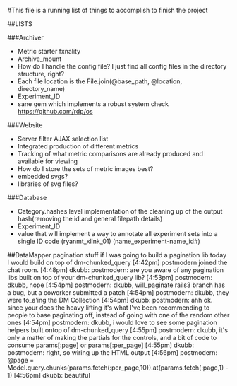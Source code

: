 #This file is a running list of things to accomplish to finish the project

##LISTS

###Archiver
-	Metric starter fxnality
-	Archive\_mount
  -	How do I handle the config file?  I just find all config files in the directory structure, right?
-	Each file location is the File.join(@base\_path, @location, directory\_name)
  -	Experiment\_ID
  - sane gem which implements a robust system check
  https://github.com/rdp/os


###Website
  -	Server filter AJAX selection list
  -	Integrated production of different metrics
  -	Tracking of what metric comparisons are already produced and available for viewing
  -	How do I store the sets of metric images best?
  - embedded svgs?
  - libraries of svg files?

###Database
-	Category.hashes level implementation of the cleaning up of the output hash(removing the id and general filepath details)
  -	Experiment\_ID 
-	value that will implement a way to annotate all experiment sets into a single ID code (ryanmt\_xlink\_01) (name\_experiment-name\_id#)


##DataMapper pagination stuff
  if I was going to build a pagination lib today I would build on top of dm-chunked_query
  [4:42pm] postmodern joined the chat room.
  [4:48pm] dkubb: postmodern: are you aware of any pagination libs built on top of your dm-chunked_query lib?
  [4:53pm] postmodern: dkubb, nope
  [4:54pm] postmodern: dkubb, will_paginate rails3 branch has a bug, but a coworker submitted a patch
  [4:54pm] postmodern: dkubb, they were to_a'ing the DM Collection
  [4:54pm] dkubb: postmodern: ahh ok. since your does the heavy lifting it's what I've been recommending to people to base paginating off, instead of going with one of the random other ones
  [4:54pm] postmodern: dkubb, i would love to see some pagination helpers built ontop of dm-chunked_query
  [4:55pm] postmodern: dkubb, it's only a matter of making the partials for the controls, and a bit of code to consume params[:page] or params[:per_page]
  [4:55pm] dkubb: postmodern: right, so wiring up the HTML output
[4:56pm] postmodern: @page = Model.query.chunks(params.fetch(:per_page,10)).at(params.fetch(:page,1) - 1)
  [4:56pm] dkubb: beautiful

